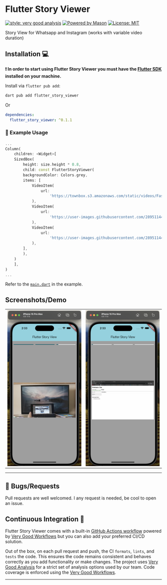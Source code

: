 # Flutter Story Viewer

[![style: very good analysis][very_good_analysis_badge]][very_good_analysis_link]
[![Powered by Mason](https://img.shields.io/endpoint?url=https%3A%2F%2Ftinyurl.com%2Fmason-badge)](https://github.com/felangel/mason)
[![License: MIT][license_badge]][license_link]

Story View for Whatsapp and Instagram (works with variable video duration)

## Installation 💻

**❗ In order to start using Flutter Story Viewer you must have the [Flutter SDK][flutter_install_link] installed on your machine.**

Install via `flutter pub add`:

```sh
dart pub add flutter_story_viewer
```
Or

```yaml
dependencies:
  flutter_story_viewer: ^0.1.1
```

### 🚀 Example Usage

```dart
...
Column(
    children: <Widget>[
    SizedBox(
        height: size.height * 0.8,
        child: const FlutterStoryViewer(
        backgroundColor: Colors.grey,
        items: [
            VideoItem(
                url:
                    'https://townbox.s3.amazonaws.com/static/videos/FastApi_Websocket_Demo_2-19B0B1D7-460E-439A-B3FC-F78041DAB6A8.mp4',
            ),
            VideoItem(
                url:
                    'https://user-images.githubusercontent.com/28951144/229373709-603a7a89-2105-4e1b-a5a5-a6c3567c9a59.mp4',
            ),
            VideoItem(
                url:
                    'https://user-images.githubusercontent.com/28951144/229373695-22f88f13-d18f-4288-9bf1-c3e078d83722.mp4',
            ),
        ],
        ),
    )
    ],
)
...
```

Refer to the [`main.dart`](https://github.com/PeterAkande/flutter_story_viewer/blob/main/example/lib/main.dart) in the example.

##  Screenshots/Demo

| | |
|------|-------|
|<img src="https://github.com/PeterAkande/flutter_story_viewer//raw/main/assets/screenshot_1.png" width="250">|<img src="https://github.com/PeterAkande/flutter_story_viewer//raw/main/assets/screenshot_2.png" width="250">|

---

## 🐛 Bugs/Requests

Pull requests are well welcomed. I any request is needed, be cool to open an issue.

## Continuous Integration 🤖

Flutter Story Viewer comes with a built-in [GitHub Actions workflow][github_actions_link] powered by [Very Good Workflows][very_good_workflows_link] but you can also add your preferred CI/CD solution.

Out of the box, on each pull request and push, the CI `formats`, `lints`, and `tests` the code. This ensures the code remains consistent and behaves correctly as you add functionality or make changes. The project uses [Very Good Analysis][very_good_analysis_link] for a strict set of analysis options used by our team. Code coverage is enforced using the [Very Good Workflows][very_good_coverage_link].

---



[flutter_install_link]: https://docs.flutter.dev/get-started/install
[github_actions_link]: https://docs.github.com/en/actions/learn-github-actions
[license_badge]: https://img.shields.io/badge/license-MIT-blue.svg
[license_link]: https://opensource.org/licenses/MIT
[logo_black]: https://raw.githubusercontent.com/VGVentures/very_good_brand/main/styles/README/vgv_logo_black.png#gh-light-mode-only
[logo_white]: https://raw.githubusercontent.com/VGVentures/very_good_brand/main/styles/README/vgv_logo_white.png#gh-dark-mode-only
[mason_link]: https://github.com/felangel/mason
[very_good_analysis_badge]: https://img.shields.io/badge/style-very_good_analysis-B22C89.svg
[very_good_analysis_link]: https://pub.dev/packages/very_good_analysis
[very_good_cli_link]: https://pub.dev/packages/very_good_cli
[very_good_coverage_link]: https://github.com/marketplace/actions/very-good-coverage
[very_good_ventures_link]: https://verygood.ventures
[very_good_ventures_link_light]: https://verygood.ventures#gh-light-mode-only
[very_good_ventures_link_dark]: https://verygood.ventures#gh-dark-mode-only
[very_good_workflows_link]: https://github.com/VeryGoodOpenSource/very_good_workflows
